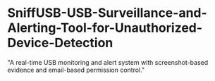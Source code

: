 # SniffUSB-USB-Surveillance-and-Alerting-Tool-for-Unauthorized-Device-Detection
"A real-time USB monitoring and alert system with screenshot-based evidence and email-based permission control."
